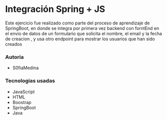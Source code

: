 # Integración Spring + JS

Este ejercicio fue realizado como parte del proceso de aprendizaje de SpringBoot, en donde se integra por primera vez backend con forntEnd en el envio de datos de un formulario que solicita el nombre, el email y la fecha de creacion , y usa otro endpoint para mostrar los usuarios que han sido creados 

### Autoria

- S0fiaMedina



### Tecnologias usadas 

- JavaScript 
- HTML
- Boostrap
- SpringBoot
- Java